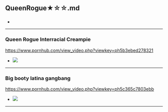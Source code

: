 ## QueenRogue★☆☆.md
### 

- ![]()
---
### Queen Rogue Interracial Creampie
https://www.pornhub.com/view_video.php?viewkey=ph5b3ebed278321
- ![](https://di.phncdn.com/videos/201807/06/173261621/original/(m=ecuKGgaaaa)(mh=KnplW5PmtVMDF5cz)8.jpg)
---
### Big booty latina gangbang
https://www.pornhub.com/view_video.php?viewkey=ph5c365c7803ebb
- ![](https://ci.phncdn.com/videos/201901/09/200962481/original/(m=ecuKGgaaaa)(mh=qLedA1YoUiB-GhtR)4.jpg)
---
